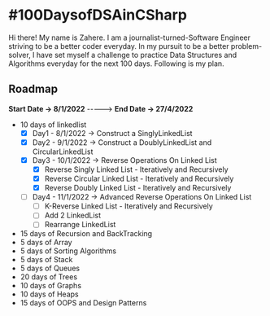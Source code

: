 # #100DaysofDSAinCSharp

Hi there! My name is Zahere. I am a journalist-turned-Software Engineer striving to be a better coder everyday. In my pursuit to be a better problem-solver, I have set myself a challenge to practice Data Structures and Algorithms everyday for the next 100 days. Following is my plan. 

## Roadmap
**Start Date -> 8/1/2022** -----> **End Date -> 27/4/2022**
- 10 days of linkedlist
  - [x] Day1 - 8/1/2022 -> Construct a SinglyLinkedList
  - [x] Day2 - 9/1/2022 -> Construct a DoublyLinkedList and CircularLinkedList
  - [x] Day3 - 10/1/2022 -> Reverse Operations On Linked List
      - [x] Reverse Singly Linked List - Iteratively and Recursively
      - [x] Reverse Circular Linked List - Iteratively and Recursively
      - [x] Reverse Doubly Linked List - Iteratively and Recursively
  - [ ] Day4 - 11/1/2022 -> Advanced Reverse Operations On Linked List
      - [ ] K-Reverse Linked List - Iteratively and Recursively
      - [ ] Add 2 LinkedList
      - [ ] Rearrange LinkedList
- 15 days of Recursion and BackTracking
- 5 days of Array
- 5 days of Sorting Algorithms
- 5 days of Stack
- 5 days of Queues
- 20 days of Trees
- 10 days of Graphs
- 10 days of Heaps
- 15 days of OOPS and Design Patterns

